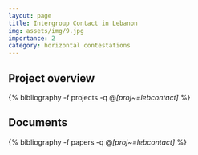 ```yaml
---
layout: page
title: Intergroup Contact in Lebanon
img: assets/img/9.jpg
importance: 2
category: horizontal contestations
---
```


## Project overview

<div class="publications">

  {% bibliography -f projects -q @*[proj~=lebcontact]* %}

</div>

## Documents

<div class="publications">

  {% bibliography -f papers -q @*[proj~=lebcontact]* %}

</div>
